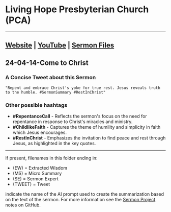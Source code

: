 # Living Hope Presbyterian Church (PCA)

___

## [Website](https://www.livinghopepresbyterian.org/) | [YouTube](https://www.youtube.com/@LivingHopePresbyterianChurch) | [Sermon Files](https://github.com/jobian-ai/LHP-Sermons/tree/f541cdd7fade61b0d743fa669909c2fa05a46ba1/sermons/24-01-28)

## 24-04-14-Come to Christ

### A Concise Tweet about this Sermon

```"Repent and embrace Christ's yoke for true rest. Jesus reveals truth to the humble. #SermonSummary #RestInChrist"```

### Other possible hashtags

- **#RepentanceCall** - Reflects the sermon's focus on the need for repentance in response to Christ's miracles and ministry.
- **#ChildlikeFaith** - Captures the theme of humility and simplicity in faith which Jesus encourages.
- **#RestInChrist** - Emphasizes the invitation to find peace and rest through Jesus, as highlighted in the key quotes.
___

If present, filenames in this folder ending in:

- (EW) = Extracted Wisdom
- (MS) = Micro Summary
- (SE) =  Sermon Expert
- (TWEET) = Tweet

indicate the name of the AI prompt used to create the summarization based on the text of the sermon.  For more information see the [Sermon Project](https://github.com/jobian-ai/LHP-Sermons/tree/main) notes on GitHub.